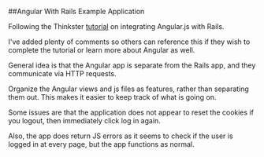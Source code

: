 ##Angular With Rails Example Application

Following the Thinkster [tutorial](https://thinkster.io/angular-rails#introduction) on integrating Angular.js with Rails.

I've added plenty of comments so others can reference this if they wish to complete the tutorial or learn more about Angular as well.

General idea is that the Angular app is separate from the Rails app, and they communicate via HTTP requests.

Organize the Angular views and js files as features, rather than separating them out. This makes it easier to keep track of what is going on.

Some issues are that the application does not appear to reset the cookies if you logout, then immediately click log in again.

Also, the app does return JS errors as it seems to check if the user is logged in at every page, but the app functions as normal.